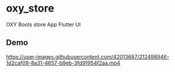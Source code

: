 # oxy_store

OXY Boots store App Flutter UI

## Demo

https://user-images.githubusercontent.com/42013687/212498946-1d2caf09-8a31-4657-b9eb-3fd91954f2aa.mp4

